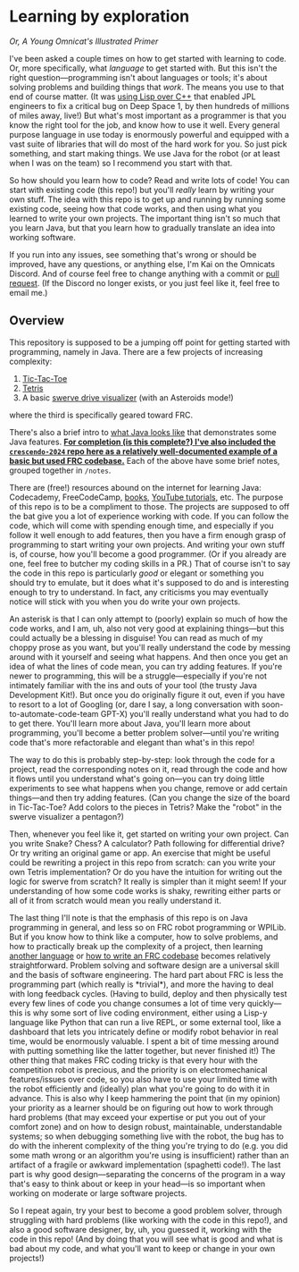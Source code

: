 # Learning by exploration

_Or, A Young Omnicat's Illustrated Primer_

I've been asked a couple times on how to get started with learning to code. Or, more specifically, what _language_ to get started with. But this isn't the right question—programming isn't about languages or tools; it's about solving problems and building things that _work_. The means you use to that end of course matter. (It was [using Lisp over C++](https://flownet.com/gat/jpl-lisp.html) that enabled JPL engineers to fix a critical bug on Deep Space 1, by then hundreds of millions of miles away, live!) But what's most important as a programmer is that you know the right tool for the job, and know how to use it well. Every general purpose language in use today is enormously powerful and equipped with a vast suite of libraries that will do most of the hard work for you. So just pick something, and start making things. We use Java for the robot (or at least when I was on the team) so I recommend you start with that.

So how should you learn how to code? Read and write lots of code! You can start with existing code (this repo!) but you'll _really_ learn by writing your own stuff. The idea with this repo is to get up and running by running some existing code, seeing how that code works, and then using what you learned to write your own projects. The important thing isn't so much that you learn Java, but that you learn how to gradually translate an idea into working software.

If you run into any issues, see something that's wrong or should be improved, have any questions, or anything else, I'm Kai on the Omnicats Discord. And of course feel free to change anything with a commit or [pull request](https://docs.github.com/en/pull-requests/collaborating-with-pull-requests/proposing-changes-to-your-work-with-pull-requests/about-pull-requests). (If the Discord no longer exists, or you just feel like it, feel free to email me.)

## Overview

This repository is supposed to be a jumping off point for getting started with programming, namely in Java. There are a few projects of increasing complexity:

1. [Tic-Tac-Toe](/tictactoe)
2. [Tetris](/tetris)
3. A basic [swerve drive visualizer](/swerve) (with an Asteroids mode!)

where the third is specifically geared toward FRC.

There's also a brief intro to [what Java looks like](/hello/) that demonstrates some Java features. [**For completion (is this complete?) I've also included the `crescendo-2024` repo here as a relatively well-documented example of a basic but used FRC codebase.**](/crescendo-2024/) Each of the above have some brief notes, grouped together in `/notes`.

There are (free!) resources abound on the internet for learning Java: Codecademy, FreeCodeCamp, [books](https://www.rcsdk12.org/cms/lib/NY01001156/Centricity/Domain/4951/Head_First_Java_Second_Edition.pdf), [YouTube tutorials](https://www.youtube.com/watch?v=eIrMbAQSU34), etc. The purpose of this repo is to be a compliment to those. The projects are supposed to off the bat give you a lot of experience working with code. If you can follow the code, which will come with spending enough time, and especially if you follow it well enough to add features, then you have a firm enough grasp of programming to start writing your own projects. And writing your own stuff is, of course, how you'll become a good programmer. (Or if you already are one, feel free to butcher my coding skills in a PR.) That of course isn't to say the code in this repo is particularly *good* or elegant or something you should try to emulate, but it does what it's supposed to do and is interesting enough to try to understand. In fact, any criticisms you may eventually notice will stick with you when you do write your own projects.

An asterisk is that I can only attempt to (poorly) explain so much of how the code works, and I am, uh, also not very good at explaining things—but this could actually be a blessing in disguise! You can read as much of my choppy prose as you want, but you'll really understand the code by messing around with it yourself and seeing what happens. And then once you get an idea of what the lines of code mean, you can try adding features. If you're newer to programming, this will be a struggle—especially if you're not intimately familiar with the ins and outs of your tool (the trusty Java Development Kit!). But once you do originally figure it out, even if you have to resort to a lot of Googling (or, dare I say, a long conversation with soon-to-automate-code-team GPT-X) you'll really understand what you had to do to get there. You'll learn more about Java, you'll learn more about programming, you'll become a better problem solver—until you're writing code that's more refactorable and elegant than what's in this repo!

The way to do this is probably step-by-step: look through the code for a project, read the corresponding notes on it, read through the code and how it flows until you understand what's going on—you can try doing little experiments to see what happens when you change, remove or add certain things—and then try adding features. (Can you change the size of the board in Tic-Tac-Toe? Add colors to the pieces in Tetris? Make the "robot" in the swerve visualizer a pentagon?)

Then, whenever you feel like it, get started on writing your own project. Can you write Snake? Chess? A calculator? Path following for differential drive? Or try writing an original game or app. An exercise that might be useful could be rewriting a project in this repo from scratch: can you write your own Tetris implementation? Or do you have the intuition for writing out the logic for swerve from scratch? It really is simpler than it might seem! If your understanding of how some code works is shaky, rewriting either parts or all of it from scratch would mean you really understand it. 

The last thing I'll note is that the emphasis of this repo is on Java programming in general, and less so on FRC robot programming or WPILib. But if you know how to think like a computer, how to solve problems, and how to practically break up the complexity of a project, then learning [another language](https://www.learncpp.com/) or [how to write an FRC codebase](https://docs.wpilib.org/en/stable/index.html) becomes relatively straightforward. Problem solving and software design are a universal skill and the basis of software engineering. The hard part about FRC is less the programming part (which really is \*trivial\*), and more the having to deal with long feedback cycles. (Having to build, deploy and then physically test every few lines of code you change consumes a lot of time very quickly—this is why some sort of live coding environment, either using a Lisp-y language like Python that can run a live REPL, or some external tool, like a dashboard that lets you intricately define or modify robot behavior in real time, would be enormously valuable. I spent a bit of time messing around with putting something like the latter together, but never finished it!) The other thing that makes FRC coding tricky is that every hour with the competition robot is precious, and the priority is on electromechanical features/issues over code, so you also have to use your limited time with the robot efficiently and (ideally) plan what you're going to do with it in advance. This is also why I keep hammering the point that (in my opinion) your priority as a learner should be on figuring out how to work through hard problems (that may exceed your expertise or put you out of your comfort zone) and on how to design robust, maintainable, understandable systems; so when debugging something live with the robot, the bug has to do with the inherent complexity of the thing you're trying to do (e.g. you did some math wrong or an algorithm you're using is insufficient) rather than an artifact of a fragile or awkward implementation (spaghetti code!). The last part is why good design—separating the concerns of the program in a way that's easy to think about or keep in your head—is so important when working on moderate or large software projects.

So I repeat again, try your best to become a good problem solver, through struggling with hard problems (like working with the code in this repo!), and also a good software designer, by, uh, you guessed it, working with the code in this repo! (And by doing that you will see what is good and what is bad about my code, and what you'll want to keep or change in your own projects!)

